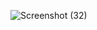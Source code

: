 ![Screenshot (32)](https://user-images.githubusercontent.com/102612221/172488029-e2988348-d9b7-45c3-abd3-9f455bb881ad.png)
